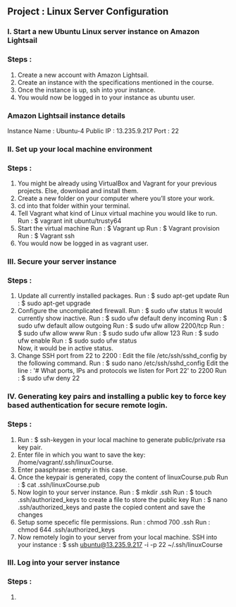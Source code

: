 ## Project : Linux Server Configuration 

### I. Start a new Ubuntu Linux server instance on Amazon Lightsail
### Steps :
1. Create a new account with Amazon Lightsail.
2. Create an instance with the specifications mentioned in the course.
3. Once the instance is up, ssh into your instance.
4. You would now be logged in to your instance as ubuntu user.
### Amazon Lightsail instance details
Instance Name : Ubuntu-4
Public IP : 13.235.9.217
Port : 22

### II. Set up your local machine environment
### Steps :
1. You might be already using VirtualBox and Vagrant for your previous projects. Else, download and install them.
2. Create a new folder on your computer where you’ll store your work.
3. cd into that folder within your terminal.
4. Tell Vagrant what kind of Linux virtual machine you would like to run.
   Run : $ vagrant init ubuntu/trusty64
5. Start the virtual machine
   Run : $ Vagrant up
   Run : $ Vagrant provision
   Run : $ Vagrant ssh
6. You would now be logged in as vagrant user.

### III. Secure your server instance
### Steps :
1. Update all currently installed packages.
   Run : $ sudo apt-get update
   Run : $ sudo apt-get upgrade
2. Configure the uncomplicated firewall.
   Run : $ sudo ufw status
   It would currently show inactive.
   Run : $ sudo ufw default deny incoming
   Run : $ sudo ufw default allow outgoing
   Run : $ sudo ufw allow 2200/tcp
   Run : $ sudo ufw allow www
   Run : $ sudo sudo ufw allow 123
   Run : $ sudo ufw enable
   Run : $ sudo sudo ufw status\
   Now, it would be in active status.
3. Change SSH port from 22 to 2200 : Edit the file /etc/ssh/sshd_config by the following command.
   Run : $ sudo nano /etc/ssh/sshd_config
   Edit the line :
   '# What ports, IPs and protocols we listen for
    Port 22' to 2200
    Run : $ sudo ufw deny 22
 
 ### IV. Generating key pairs and installing a public key to force key based authentication for secure remote login.
 ### Steps :
 1. Run : $ ssh-keygen in your local machine to generate public/private rsa key pair.
 2. Enter file in which you want to save the key: /home/vagrant/.ssh/linuxCourse.
 3. Enter paasphrase: empty in this case.
 4. Once the keypair is generated, copy the content of linuxCourse.pub 
    Run : $ cat .ssh/linuxCourse.pub
 5. Now login to your server instance.
    Run : $ mkdir .ssh
    Run : $ touch .ssh/authorized_keys to create a file to store the public key
    Run : $ nano .ssh/authorized_keys and paste the copied content and save the changes
 6. Setup some specefic file permissions.
    Run : chmod 700 .ssh
    Run : chmod 644 .ssh/authorized_keys
 7. Now remotely login to your server from your local machine.
    SSH into your instance : $ ssh ubuntu@13.235.9.217 -i -p 22 ~/.ssh/linuxCourse 
   
   
### III. Log into your server instance
### Steps :
1. 

